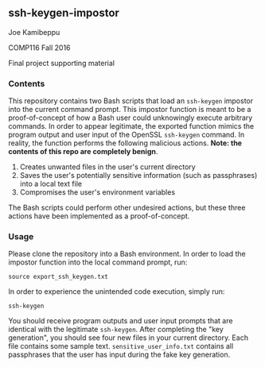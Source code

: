 ## ssh-keygen-impostor

Joe Kamibeppu

COMP116 Fall 2016

Final project supporting material

### Contents

This repository contains two Bash scripts that load an `ssh-keygen` impostor into the current command prompt. This impostor function is meant to be a proof-of-concept of how a Bash user could unknowingly execute arbitrary commands. In order to appear legitimate, the exported function mimics the program output and user input of the OpenSSL `ssh-keygen` command. In reality, the function performs the following malicious actions. **Note: the contents of this repo are completely benign**.
      
  1. Creates unwanted files in the user's current directory
  2. Saves the user's potentially sensitive information (such as passphrases) into a local text file 
  3. Compromises the user's environment variables

The Bash scripts could perform other undesired actions, but these three actions have been implemented as a proof-of-concept.

### Usage

Please clone the repository into a Bash environment. In order to load the impostor function into the local command prompt, run:

`source export_ssh_keygen.txt`

In order to experience the unintended code execution, simply run:

`ssh-keygen`

You should receive program outputs and user input prompts that are identical with the legitimate `ssh-keygen`. After completing the "key generation", you should see four new files in your current directory. Each file contains some sample text. `sensitive_user_info.txt` contains all passphrases that the user has input during the fake key generation.


